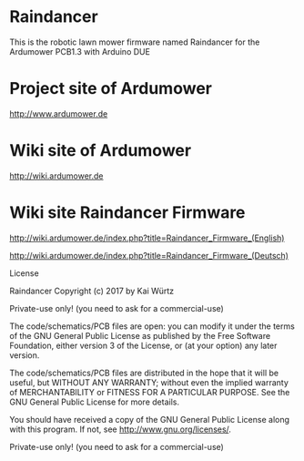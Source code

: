 # Raindancer

This is the robotic lawn mower firmware named Raindancer for the Ardumower PCB1.3 with Arduino DUE

# Project site of Ardumower

http://www.ardumower.de

# Wiki site of Ardumower

http://wiki.ardumower.de

# Wiki site Raindancer Firmware

http://wiki.ardumower.de/index.php?title=Raindancer_Firmware_(English)

http://wiki.ardumower.de/index.php?title=Raindancer_Firmware_(Deutsch)

License

Raindancer Copyright (c) 2017 by Kai Würtz

Private-use only! (you need to ask for a commercial-use)

The code/schematics/PCB files are open: you can modify it under the terms of the GNU General Public License as published by the Free Software Foundation, either version 3 of the License, or (at your option) any later version.

The code/schematics/PCB files are distributed in the hope that it will be useful, but WITHOUT ANY WARRANTY; without even the implied warranty of MERCHANTABILITY or FITNESS FOR A PARTICULAR PURPOSE. See the GNU General Public License for more details.

You should have received a copy of the GNU General Public License along with this program. If not, see http://www.gnu.org/licenses/.

Private-use only! (you need to ask for a commercial-use)
